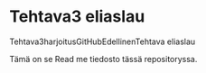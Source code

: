 # Tehtava3      eliaslau
Tehtava3harjoitusGitHubEdellinenTehtava  eliaslau

Tämä on se Read me   tiedosto tässä repositoryssa.
